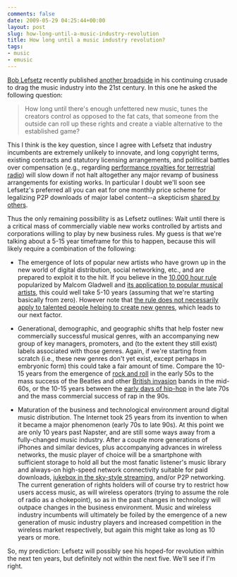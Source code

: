 ```yaml
---
comments: false
date: 2009-05-29 04:25:44+00:00
layout: post
slug: how-long-until-a-music-industry-revolution
title: How long until a music industry revolution?
tags:
- music
- emusic
---
```


[Bob Lefsetz](http://lefsetz.com/) recently published [another broadside](http://lefsetz.com/wordpress/index.php/archives/2009/05/14/the-power-of-one/) in his continuing crusade to drag the music industry into the 21st century. In this one he asked the following question:


<blockquote>How long until there's enough unfettered new music, tunes the creators control as opposed to the fat cats, that someone from the outside can roll up these rights and create a viable alternative to the established game?</blockquote>



This I think is the key question, since I agree with Lefsetz that industry incumbents are extremely unlikely to innovate, and long copyright terms, existing contracts and statutory licensing arrangements, and political battles over compensation (e.g., regarding [performance royalties for terrestrial radio](http://www.artistshousemusic.org/news/the+tangled+web+of+terrestrial+radio+artist+performance+royalties)) will slow down if not halt altogether any major revamp of business arrangements for existing works. In particular I doubt we'll soon see Lefsetz's preferred all you can eat for one monthly price scheme for legalizing P2P downloads of major label content--a skepticism [shared by others](http://www.billboard.biz/bbbiz/content_display/industry/e3i5d08aae04387a06df5407c4381c1a32e).

Thus the only remaining possibility is as Lefsetz outlines: Wait until there is a critical mass of commercially viable new works controlled by artists and corporations willing to play by new business rules. My guess is that we're talking about a 5-15 year timeframe for this to happen, because this will likely require a combination of the following:



	
  * The emergence of lots of popular new artists who have grown up in the new world of digital distribution, social networking, etc., and are prepared to exploit it to the hilt. If you believe in the [10,000 hour rule](http://entertainment.timesonline.co.uk/tol/arts_and_entertainment/books/article4969415.ece) popularized by Malcom Gladwell and [its application to popular musical artists](http://lefsetz.com/wordpress/index.php/archives/2009/01/09/gladwell-on-fleetwood-mac/), this could well take 5-10 years (assuming that we're starting basically from zero). However note that [the rule does not necessarily apply to talented people helping to create new genres](http://michaelnielsen.org/blog/?p=496), which leads to our next factor.


	
  * Generational, demographic, and geographic shifts that help foster new commercially successful musical genres, with an accompanying new group of key managers, promoters, and (to the extent they still exist) labels associated with those genres. Again, if we're starting from scratch (i.e., these new genres don't yet exist, except perhaps in embryonic form) this could take a fair amount of time. Compare the 10-15 years from the emergence of [rock and roll](http://en.wikipedia.org/wiki/Rock_and_roll) in the early 50s to the mass success of the Beatles and other [British invasion](http://en.wikipedia.org/wiki/British_invasion) bands in the mid-60s, or the 10-15 years between the [early days of hip-hop](http://en.wikipedia.org/wiki/Roots_of_hip_hop) in the late 70s and the mass commercial success of rap in the 90s.


	
  * Maturation of the business and technological environment around digital music distribution. The Internet took 25 years from its invention to when it became a major phenomenon (early 70s to late 90s). At this point we are only 10 years past Napster, and are still some ways away from a fully-changed music industry. After a couple more generations of iPhones and similar devices, plus accompanying advances in wireless networks, the music player of choice will be a smartphone with sufficient storage to hold all but the most fanatic listener's music library and always-on high-speed network connectivity suitable for paid downloads, [jukebox in the sky-style streaming](http://money.cnn.com/2007/01/12/magazines/fortune/fortune_fastforward_itunes.fortune/index.htm?cnn=yes), and/or P2P networking. The current generation of rights holders will of course try to restrict how users access music, as will wireless operators (trying to assume the role of radio as a chokepoint), so as in the past changes in technology will outpace changes in the business environment. Music and wireless industry incumbents will ultimately be foiled by the emergence of a new generation of music industry players and increased competition in the wireless market respectively, but again this might take as long as 10 years or more.



So, my prediction: Lefsetz will possibly see his hoped-for revolution within the next ten years, but definitely not within the next five. We'll see if I'm right.
